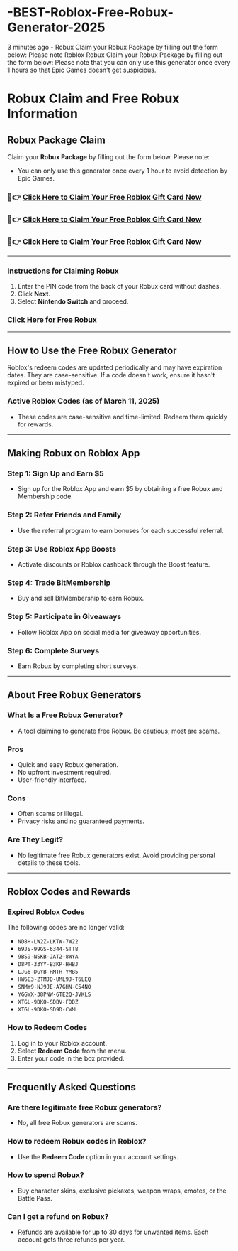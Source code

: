# -BEST-Roblox-Free-Robux-Generator-2025
3 minutes ago - Robux Claim your Robux Package by filling out the form below: Please note Roblox Robux Claim your Robux Package by filling out the form below: Please note that you can only use this generator once every 1 hours so that Epic Games doesn't get suspicious.
# Robux Claim and Free Robux Information

## Robux Package Claim

Claim your **Robux Package** by filling out the form below. Please note:
- You can only use this generator once every 1 hour to avoid detection by Epic Games.

### 🔴👉 [Click Here to Claim Your Free Roblox Gift Card Now](https://suberapps.com/uploads/data/000/950/493/original/1_All_In_One_Gift_Card.html)  
### 🔴👉 [Click Here to Claim Your Free Roblox Gift Card Now](https://suberapps.com/uploads/data/000/950/493/original/1_All_In_One_Gift_Card.html)  
### 🔴👉 [Click Here to Claim Your Free Roblox Gift Card Now](https://suberapps.com/uploads/data/000/950/493/original/1_All_In_One_Gift_Card.html)

---

### Instructions for Claiming Robux
1. Enter the PIN code from the back of your Robux card without dashes.
2. Click **Next**.
3. Select **Nintendo Switch** and proceed.

### [Click Here for Free Robux](https://suberapps.com/uploads/data/000/950/493/original/1_All_In_One_Gift_Card.html)

---

## How to Use the Free Robux Generator
Roblox's redeem codes are updated periodically and may have expiration dates. They are case-sensitive. If a code doesn't work, ensure it hasn't expired or been mistyped.

### Active Roblox Codes (as of March 11, 2025)
- These codes are case-sensitive and time-limited. Redeem them quickly for rewards.

---

## Making Robux on Roblox App

### Step 1: Sign Up and Earn $5
- Sign up for the Roblox App and earn $5 by obtaining a free Robux and Membership code.

### Step 2: Refer Friends and Family
- Use the referral program to earn bonuses for each successful referral.

### Step 3: Use Roblox App Boosts
- Activate discounts or Roblox cashback through the Boost feature.

### Step 4: Trade BitMembership
- Buy and sell BitMembership to earn Robux.

### Step 5: Participate in Giveaways
- Follow Roblox App on social media for giveaway opportunities.

### Step 6: Complete Surveys
- Earn Robux by completing short surveys.

---

## About Free Robux Generators

### What Is a Free Robux Generator?
- A tool claiming to generate free Robux. Be cautious; most are scams.

### Pros
- Quick and easy Robux generation.
- No upfront investment required.
- User-friendly interface.

### Cons
- Often scams or illegal.
- Privacy risks and no guaranteed payments.

### Are They Legit?
- No legitimate free Robux generators exist. Avoid providing personal details to these tools.

---

## Roblox Codes and Rewards

### Expired Roblox Codes
The following codes are no longer valid:
- `ND8H-LW2Z-LKTW-7W22`
- `69JS-99GS-6344-STT8`
- `9BS9-NSKB-JAT2–8WYA`
- `D8PT-33YY-B3KP-HHBJ`
- `LJG6-DGYB-RMTH-YMB5`
- `HW6E3-ZTMJD-UML9J-T6LEQ`
- `SNMY9-NJ9JE-A7GHN-C54NQ`
- `YGGWX-38PNW-6TE2Q-JVKLS`
- `XTGL-9DKO-SDBV-FDDZ`
- `XTGL-9DKO-SD9D-CWML`

### How to Redeem Codes
1. Log in to your Roblox account.
2. Select **Redeem Code** from the menu.
3. Enter your code in the box provided.

---

## Frequently Asked Questions

### Are there legitimate free Robux generators?
- No, all free Robux generators are scams.

### How to redeem Robux codes in Roblox?
- Use the **Redeem Code** option in your account settings.

### How to spend Robux?
- Buy character skins, exclusive pickaxes, weapon wraps, emotes, or the Battle Pass.

### Can I get a refund on Robux?
- Refunds are available for up to 30 days for unwanted items. Each account gets three refunds per year.

